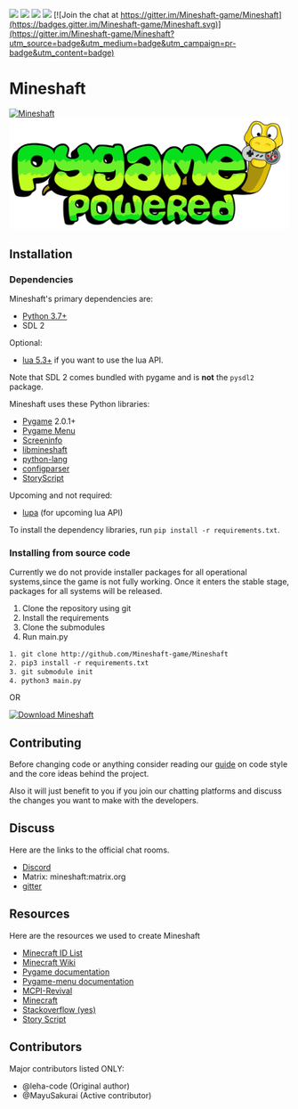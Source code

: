 [![](https://img.shields.io/badge/Cool-Yes-blue)](https://duckduckgo.com/😎)
[![](https://img.shields.io/discord/868588717244317697?color=blue&label=Discord%20Community&logo=Discord&logoColor=black&style=social)](http://dsc.gg/mineshaft2d)
[![](https://img.shields.io/badge/Pygame-2.0.1%2B-yellowgreen)](https://pygame.org)
[![](https://img.shields.io/badge/Python%20-3.7%2B-yellow)](https://python.org)
[![Join the chat at https://gitter.im/Mineshaft-game/Mineshaft](https://badges.gitter.im/Mineshaft-game/Mineshaft.svg)](https://gitter.im/Mineshaft-game/Mineshaft?utm_source=badge&utm_medium=badge&utm_campaign=pr-badge&utm_content=badge) 

# Mineshaft
[![Mineshaft](https://raw.githubusercontent.com/Mineshaft-game/Assets/main/mineshaft.png)](#)
[![Pygame Powered!](https://github.com/pygame/pygame/blob/main/docs/pygame_powered.png)](https://pygame.org) 

## Installation
### Dependencies
Mineshaft's primary dependencies are:
- [Python 3.7+](https://python.org)
- SDL 2

Optional:
- [lua 5.3+](https://lua.org) if you want to use the lua API.

Note that SDL 2 comes bundled with pygame and is ****not**** the `pysdl2` package.


Mineshaft uses these Python libraries:
- [Pygame](https://github.com/pygame/pygame) 2.0.1+
- [Pygame Menu](https://pypi.org/project/pygame-menu)
- [Screeninfo](https://pypi.org/project/screeninfo)
- [libmineshaft](https://pypi.org/project/libmineshaft) 
- [python-lang](https://pypi.org/project/python-lang)
- [configparser](https://pypi.org/project/configparser/)
- [StoryScript](https://github.com/StoryScriptOrg/StoryScript)

Upcoming and not required:
- [lupa](https://pypi.org/project/lupa) (for upcoming lua API)

To install the dependency libraries, run `pip install -r requirements.txt`.

### Installing from source code
Currently we do not provide installer packages for all operational systems,since the game is not fully working.
Once it enters the stable stage, packages for all systems will be released.
1. Clone the repository using git
2. Install the requirements 
3. Clone the submodules
4. Run main.py
```
1. git clone http://github.com/Mineshaft-game/Mineshaft
2. pip3 install -r requirements.txt
3. git submodule init
4. python3 main.py
``` 

OR



[![Download Mineshaft](https://a.fsdn.com/con/app/sf-download-button)](https://sourceforge.net/projects/mineshaft2d/files/latest/download)

## Contributing
Before changing code or anything consider reading our [guide](https://github.com/Mineshhaft-game/Mineshaft/blob/main/CONTRIBUTING.md) on code style and the core ideas behind the project.

Also it will just benefit to you if you join our chatting platforms and discuss the changes you want to make with the developers.

## Discuss
Here are the links to the official chat rooms.

- [Discord](https://dsc.gg/mineshaft2d)
- Matrix: mineshaft:matrix.org
- [gitter](https://gitter.im/Mineshaft-game/Mineshaft)

## Resources
Here are the resources we used to create Mineshaft

- [Minecraft ID List](https://minecraft-ids.grahamedgecombe.com)
- [Minecraft Wiki](https://Minecraft.fandom.com)
- [Pygame documentation](https://pygame.org/docs)
- [Pygame-menu documentation](https://pygame-menu.readthedocs.io)
- [MCPI-Revival](https://mcpirevival.tk)
- [Minecraft](https://Minecraft.net)
- [Stackoverflow (yes)](https://stackoverflow.com)
- [Story Script](https://github.com/storyscriptorg/storyscript)


## Contributors
Major contributors listed ONLY:
- @leha-code (Original author)
- @MayuSakurai (Active contributor)
